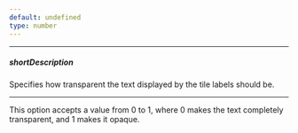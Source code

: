 ```yaml
---
default: undefined
type: number
---
```

---
##### shortDescription
Specifies how transparent the text displayed by the tile labels should be.

---
This option accepts a value from 0 to 1, where 0 makes the text completely transparent, and 1 makes it opaque.